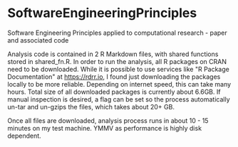 # SoftwareEngineeringPrinciples

Software Engineering Principles applied to computational research - paper and associated code

Analysis code is contained in 2 R Markdown files, with shared functions stored in shared_fn.R. In order to run the analysis, all R packages on CRAN need to be downloaded. While it is possible to use services like "R Package Documentation" at https://rdrr.io, I found just downloading the packages locally to be more reliable. Depending on internet speed, this can take many hours. Total size of all downloaded packages is currently about 6.6GB. If manual inspection is desired, a flag can be set so the process automatically un-tar and un-gzips the files, which takes about 20+ GB.

Once all files are downloaded, analysis process runs in about 10 - 15 minutes on my test machine. YMMV as performance is highly disk dependent.

